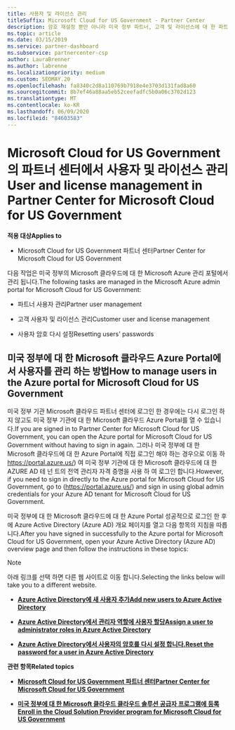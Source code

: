 ```yaml
---
title: 사용자 및 라이선스 관리
titleSuffix: Microsoft Cloud for US Government - Partner Center
description: 암호 재설정 뿐만 아니라 미국 정부 파트너, 고객 및 라이선스에 대 한 파트너 센터 Microsoft 클라우드를 관리 하는 방법 및 위치를 알아봅니다.
ms.topic: article
ms.date: 03/15/2019
ms.service: partner-dashboard
ms.subservice: partnercenter-csp
author: LauraBrenner
ms.author: labrenne
ms.localizationpriority: medium
ms.custom: SEOMAY.20
ms.openlocfilehash: fa8340c2d8a110769b7918e4e3703d131fad8a60
ms.sourcegitcommit: 8b7ef46a88aa5eb52ceefadfc5b0a06c3702d123
ms.translationtype: MT
ms.contentlocale: ko-KR
ms.lasthandoff: 06/09/2020
ms.locfileid: "84603583"
---
```

# <a name="user-and-license-management-in-partner-center-for-microsoft-cloud-for-us-government"></a><span data-ttu-id="4adae-103">Microsoft Cloud for US Government의 파트너 센터에서 사용자 및 라이선스 관리</span><span class="sxs-lookup"><span data-stu-id="4adae-103">User and license management in Partner Center for Microsoft Cloud for US Government</span></span>

<span data-ttu-id="4adae-104">**적용 대상**</span><span class="sxs-lookup"><span data-stu-id="4adae-104">**Applies to**</span></span>

- <span data-ttu-id="4adae-105">Microsoft Cloud for US Government 파트너 센터</span><span class="sxs-lookup"><span data-stu-id="4adae-105">Partner Center for Microsoft Cloud for US Government</span></span>

<span data-ttu-id="4adae-106">다음 작업은 미국 정부의 Microsoft 클라우드에 대 한 Microsoft Azure 관리 포털에서 관리 됩니다.</span><span class="sxs-lookup"><span data-stu-id="4adae-106">The following tasks are managed in the Microsoft Azure admin portal for Microsoft Cloud for US Government:</span></span>

- <span data-ttu-id="4adae-107">파트너 사용자 관리</span><span class="sxs-lookup"><span data-stu-id="4adae-107">Partner user management</span></span>

- <span data-ttu-id="4adae-108">고객 사용자 및 라이선스 관리</span><span class="sxs-lookup"><span data-stu-id="4adae-108">Customer user and license management</span></span>

- <span data-ttu-id="4adae-109">사용자 암호 다시 설정</span><span class="sxs-lookup"><span data-stu-id="4adae-109">Resetting users' passwords</span></span>


## <a name="how-to-manage-users-in-the-azure-portal-for-microsoft-cloud-for-us-government"></a><span data-ttu-id="4adae-110">미국 정부에 대 한 Microsoft 클라우드 Azure Portal에서 사용자를 관리 하는 방법</span><span class="sxs-lookup"><span data-stu-id="4adae-110">How to manage users in the Azure portal for Microsoft Cloud for US Government</span></span>

<span data-ttu-id="4adae-111">미국 정부 기관 Microsoft 클라우드 파트너 센터에 로그인 한 경우에는 다시 로그인 하지 않고도 미국 정부 기관에 대 한 Microsoft 클라우드 Azure Portal를 열 수 있습니다.</span><span class="sxs-lookup"><span data-stu-id="4adae-111">If you are signed in to Partner Center for Microsoft Cloud for US Government, you can open the Azure portal for Microsoft Cloud for US Government without having to sign in again.</span></span> <span data-ttu-id="4adae-112">그러나 미국 정부에 대 한 Microsoft 클라우드에 대 한 Azure Portal에 직접 로그인 해야 하는 경우으로 이동 하 https://portal.azure.us/) 여 미국 정부 기관에 대 한 Microsoft 클라우드에 대 한 AZURE AD 테 넌 트의 전역 관리자 자격 증명을 사용 하 여 로그인 합니다.</span><span class="sxs-lookup"><span data-stu-id="4adae-112">However, if you need to sign in directly to the Azure portal for Microsoft Cloud for US Government, go to (https://portal.azure.us/) and sign in using global admin credentials for your Azure AD tenant for Microsoft Cloud for US Government.</span></span>

<span data-ttu-id="4adae-113">미국 정부에 대 한 Microsoft 클라우드에 대 한 Azure Portal 성공적으로 로그인 한 후에 Azure Active Directory (Azure AD) 개요 페이지를 열고 다음 항목의 지침을 따릅니다.</span><span class="sxs-lookup"><span data-stu-id="4adae-113">After you have signed in successfully to the Azure portal for Microsoft Cloud for US Government, open your Azure Active Directory (Azure AD) overview page and then follow the instructions in these topics:</span></span>

> [!NOTE]  
> <span data-ttu-id="4adae-114">아래 링크를 선택 하면 다른 웹 사이트로 이동 합니다.</span><span class="sxs-lookup"><span data-stu-id="4adae-114">Selecting the links below will take you to a different website.</span></span> 

-  [<span data-ttu-id="4adae-115">**Azure Active Directory에 새 사용자 추가**</span><span class="sxs-lookup"><span data-stu-id="4adae-115">**Add new users to Azure Active Directory**</span></span>](https://docs.microsoft.com/azure/active-directory/active-directory-users-create-azure-portal)

-  [<span data-ttu-id="4adae-116">**Azure Active Directory에서 관리자 역할에 사용자 할당**</span><span class="sxs-lookup"><span data-stu-id="4adae-116">**Assign a user to administrator roles in Azure Active Directory**</span></span>](https://docs.microsoft.com/azure/active-directory/active-directory-users-assign-role-azure-portal)

-  [<span data-ttu-id="4adae-117">**Azure Active Directory에서 사용자의 암호를 다시 설정 합니다.**</span><span class="sxs-lookup"><span data-stu-id="4adae-117">**Reset the password for a user in Azure Active Directory**</span></span>](https://docs.microsoft.com/azure/active-directory/active-directory-users-reset-password-azure-portal)

<span data-ttu-id="4adae-118">**관련 항목**</span><span class="sxs-lookup"><span data-stu-id="4adae-118">**Related topics**</span></span>

-  [<span data-ttu-id="4adae-119">**Microsoft Cloud for US Government 파트너 센터**</span><span class="sxs-lookup"><span data-stu-id="4adae-119">**Partner Center for Microsoft Cloud for US Government**</span></span>](partner-center-for-microsoft-us-govt-cloud.md)

-  [<span data-ttu-id="4adae-120">**미국 정부에 대 한 Microsoft 클라우드 클라우드 솔루션 공급자 프로그램에 등록**</span><span class="sxs-lookup"><span data-stu-id="4adae-120">**Enroll in the Cloud Solution Provider program for Microsoft Cloud for US Government**</span></span>](enroll-in-csp-for-microsoft-us-govt-cloud.md)
